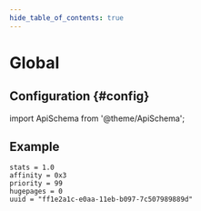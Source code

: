 ```yaml
---
hide_table_of_contents: true
---
```


# Global

## Configuration {#config}

import ApiSchema from '@theme/ApiSchema';

<ApiSchema id="node" pointer="#/components/schemas/global" />

## Example

<!-- TODO: Convert to json -->
```
stats = 1.0
affinity = 0x3
priority = 99
hugepages = 0
uuid = "ff1e2a1c-e0aa-11eb-b097-7c507989889d"
```
